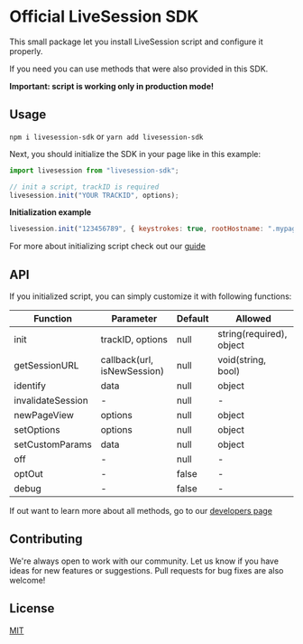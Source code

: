 # Official LiveSession SDK

This small package let you install LiveSession script and configure it properly.

If you need you can use methods that were also provided in this SDK.

**Important: script is working only in production mode!**

## Usage

`npm i livesession-sdk` or `yarn add livesession-sdk`

Next, you should initialize the SDK in your page like in this example:

```javascript
import livesession from "livesession-sdk";

// init a script, trackID is required
livesession.init("YOUR TRACKID", options);
```

**Initialization example**

```javascript
livesession.init("123456789", { keystrokes: true, rootHostname: ".mypage.com });
```

For more about initializing script check out our [guide](https://developers.livesession.io/javascript-api/configuration/)

## API

If you initialized script, you can simply customize it with following functions:

| Function          | Parameter                   | Default | Allowed                  |
| ----------------- | --------------------------- | ------- | ------------------------ |
| init              | trackID, options            | null    | string(required), object |
| getSessionURL     | callback(url, isNewSession) | null    | void(string, bool)       |
| identify          | data                        | null    | object                   |
| invalidateSession | -                           | null    | -                        |
| newPageView       | options                     | null    | object                   |
| setOptions        | options                     | null    | object                   |
| setCustomParams   | data                        | null    | object                   |
| off               | -                           | null    | -                        |
| optOut            | -                           | false   | -                        |
| debug             | -                           | false   | -                        |

If out want to learn more about all methods, go to our [developers page](https://developers.livesession.io/javascript-api/methods/)

## Contributing

We're always open to work with our community. Let us know if you have ideas for new features or suggestions. Pull requests for bug fixes are also welcome!

## License

[MIT](https://github.com/livesession/livesession-sdk/blob/master/LICENSE)
